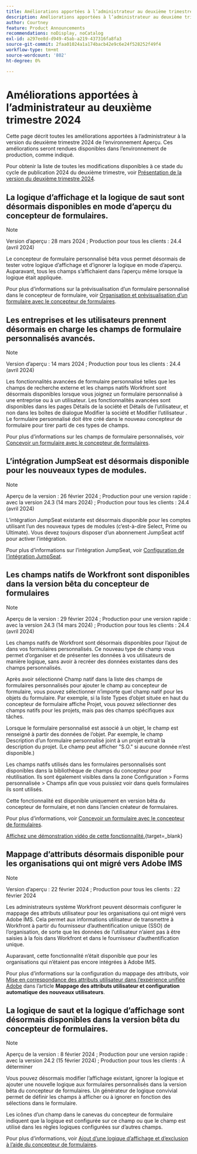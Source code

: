 ```yaml
---
title: Améliorations apportées à l’administrateur au deuxième trimestre 2024
description: Améliorations apportées à l’administrateur au deuxième trimestre 2024
author: Courtney
feature: Product Announcements
recommendations: noDisplay, noCatalog
exl-id: a297ee8d-d949-45ab-a219-437316fa8fa3
source-git-commit: 2faa01024a1a174bacb42e9c6e24f528252f49f4
workflow-type: tm+mt
source-wordcount: '802'
ht-degree: 0%

---
```


# Améliorations apportées à l’administrateur au deuxième trimestre 2024

Cette page décrit toutes les améliorations apportées à l’administrateur à la version du deuxième trimestre 2024 de l’environnement Aperçu. Ces améliorations seront rendues disponibles dans l’environnement de production, comme indiqué.

Pour obtenir la liste de toutes les modifications disponibles à ce stade du cycle de publication 2024 du deuxième trimestre, voir [Présentation de la version du deuxième trimestre 2024](/help/quicksilver/product-announcements/product-releases/24-q2-release-activity/24-q2-release-overview.md).

## La logique d’affichage et la logique de saut sont désormais disponibles en mode d’aperçu du concepteur de formulaires.

>[!NOTE]
>
>Version d’aperçu : 28 mars 2024 ; Production pour tous les clients : 24.4 (avril 2024)

Le concepteur de formulaire personnalisé bêta vous permet désormais de tester votre logique d’affichage et d’ignorer la logique en mode d’aperçu. Auparavant, tous les champs s’affichaient dans l’aperçu même lorsque la logique était appliquée.

Pour plus d’informations sur la prévisualisation d’un formulaire personnalisé dans le concepteur de formulaire, voir [Organisation et prévisualisation d’un formulaire avec le concepteur de formulaires](/help/quicksilver/administration-and-setup/customize-workfront/create-manage-custom-forms/form-designer/design-a-form/organize-a-form.md).

## Les entreprises et les utilisateurs prennent désormais en charge les champs de formulaire personnalisés avancés.

>[!NOTE]
>
>Version d’aperçu : 14 mars 2024 ; Production pour tous les clients : 24.4 (avril 2024)

Les fonctionnalités avancées de formulaire personnalisé telles que les champs de recherche externe et les champs natifs Workfront sont désormais disponibles lorsque vous joignez un formulaire personnalisé à une entreprise ou à un utilisateur. Les fonctionnalités avancées sont disponibles dans les pages Détails de la société et Détails de l’utilisateur, et non dans les boîtes de dialogue Modifier la société et Modifier l’utilisateur . Le formulaire personnalisé doit être créé dans le nouveau concepteur de formulaire pour tirer parti de ces types de champs.

Pour plus d’informations sur les champs de formulaire personnalisés, voir [Concevoir un formulaire avec le concepteur de formulaires](/help/quicksilver/administration-and-setup/customize-workfront/create-manage-custom-forms/form-designer/design-a-form/design-a-form.md).

## L’intégration JumpSeat est désormais disponible pour les nouveaux types de modules.

>[!NOTE]
>
>Aperçu de la version : 26 février 2024 ; Production pour une version rapide : avec la version 24.3 (14 mars 2024) ; Production pour tous les clients : 24.4 (avril 2024)

L’intégration JumpSeat existante est désormais disponible pour les comptes utilisant l’un des nouveaux types de modules (c’est-à-dire Select, Prime ou Ultimate). Vous devez toujours disposer d’un abonnement JumpSeat actif pour activer l’intégration.

Pour plus d’informations sur l’intégration JumpSeat, voir [Configuration de l’intégration JumpSeat](/help/quicksilver/administration-and-setup/configure-integrations/configure-jumpseat.md).

## Les champs natifs de Workfront sont disponibles dans la version bêta du concepteur de formulaires

>[!NOTE]
>
>Aperçu de la version : 29 février 2024 ; Production pour une version rapide : avec la version 24.3 (14 mars 2024) ; Production pour tous les clients : 24.4 (avril 2024)

Les champs natifs de Workfront sont désormais disponibles pour l’ajout de dans vos formulaires personnalisés. Ce nouveau type de champ vous permet d’organiser et de présenter les données à vos utilisateurs de manière logique, sans avoir à recréer des données existantes dans des champs personnalisés.

Après avoir sélectionné Champ natif dans la liste des champs de formulaires personnalisés pour ajouter le champ au concepteur de formulaire, vous pouvez sélectionner n’importe quel champ natif pour les objets du formulaire. Par exemple, si la liste Types d’objet située en haut du concepteur de formulaire affiche Projet, vous pouvez sélectionner des champs natifs pour les projets, mais pas des champs spécifiques aux tâches.

Lorsque le formulaire personnalisé est associé à un objet, le champ est renseigné à partir des données de l’objet. Par exemple, le champ Description d’un formulaire personnalisé joint à un projet extrait la description du projet. (Le champ peut afficher &quot;S.O.&quot; si aucune donnée n’est disponible.)

Les champs natifs utilisés dans les formulaires personnalisés sont disponibles dans la bibliothèque de champs du concepteur pour réutilisation. Ils sont également visibles dans la zone Configuration > Forms personnalisée > Champs afin que vous puissiez voir dans quels formulaires ils sont utilisés.

Cette fonctionnalité est disponible uniquement en version bêta du concepteur de formulaire, et non dans l’ancien créateur de formulaires.

Pour plus d’informations, voir [Concevoir un formulaire avec le concepteur de formulaires](/help/quicksilver/administration-and-setup/customize-workfront/create-manage-custom-forms/form-designer/design-a-form/design-a-form.md).

[Affichez une démonstration vidéo de cette fonctionnalité.](https://video.tv.adobe.com/v/3427702/){target=_blank}

## Mappage d’attributs désormais disponible pour les organisations qui ont migré vers Adobe IMS

>[!NOTE]
>
>Version d’aperçu : 22 février 2024 ; Production pour tous les clients : 22 février 2024

Les administrateurs système Workfront peuvent désormais configurer le mappage des attributs utilisateur pour les organisations qui ont migré vers Adobe IMS. Cela permet aux informations utilisateur de transmettre à Workfront à partir du fournisseur d’authentification unique (SSO) de l’organisation, de sorte que les données de l’utilisateur n’aient pas à être saisies à la fois dans Workfront et dans le fournisseur d’authentification unique.

Auparavant, cette fonctionnalité n’était disponible que pour les organisations qui n’étaient pas encore intégrées à Adobe IMS.

Pour plus d’informations sur la configuration du mappage des attributs, voir [Mise en correspondance des attributs utilisateur dans l’expérience unifiée Adobe](/help/quicksilver/administration-and-setup/add-users/create-and-manage-users/map-user-attributes.md#map-user-attributes-in-the-adobe-unified-experience) dans l’article **Mappage des attributs utilisateur et configuration automatique des nouveaux utilisateurs**.

## La logique de saut et la logique d’affichage sont désormais disponibles dans la version bêta du concepteur de formulaires.

>[!NOTE]
>
>Aperçu de la version : 8 février 2024 ; Production pour une version rapide : avec la version 24.2 (15 février 2024) ; Production pour tous les clients : À déterminer

Vous pouvez désormais modifier l’affichage existant, ignorer la logique et ajouter une nouvelle logique aux formulaires personnalisés dans la version bêta du concepteur de formulaires. Un générateur de logique convivial permet de définir les champs à afficher ou à ignorer en fonction des sélections dans le formulaire.

Les icônes d’un champ dans le canevas du concepteur de formulaire indiquent que la logique est configurée sur ce champ ou que le champ est utilisé dans les règles logiques configurées sur d’autres champs.

Pour plus d’informations, voir [Ajout d’une logique d’affichage et d’exclusion à l’aide du concepteur de formulaires](/help/quicksilver/administration-and-setup/customize-workfront/create-manage-custom-forms/form-designer/design-a-form/display-skip-logic-form-designer.md).
